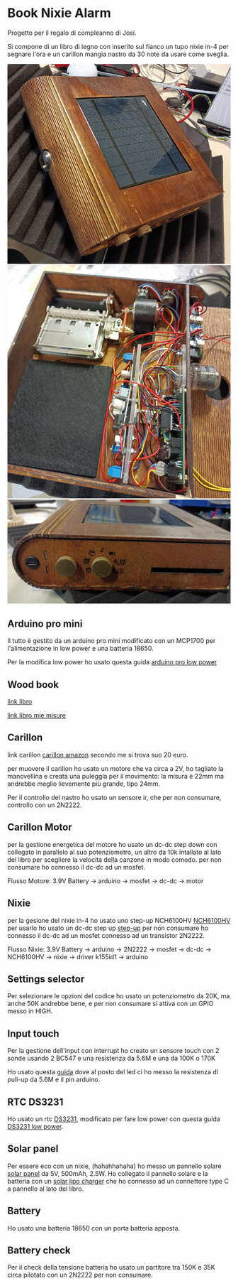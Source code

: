 # Book Nixie Alarm

Progetto per il regalo di compleanno di Josi.

Si compone di un libro di legno con inserito sul fianco un tupo nixie in-4 per segnare l'ora e un carillon mangia nastro da 30 note da usare come sveglia.

![Top Book](images/top.jpg)
![Top Book](images/inside.jpg)
![Top Book](images/pot_details.jpg)


## Arduino pro mini
Il tutto è gestito da un arduino pro mini modificato con un MCP1700 per l'alimentazione in low power e una batteria 18650.

Per la modifica low power ho usato questa guida [arduino pro low power](https://www.the-diy-life.com/making-an-ultra-low-power-arduino-pro/)

## Wood book

[link libro](https://boxes.hackerspace-bamberg.de/FlexBook?FingerJoint_style=rectangular&FingerJoint_surroundingspaces=2.0&FingerJoint_bottom_lip=0.0&FingerJoint_edge_width=1.0&FingerJoint_extra_length=0.0&FingerJoint_finger=2.0&FingerJoint_play=0.0&FingerJoint_space=2.0&FingerJoint_width=1.0&Flex_stretch=1.05&Flex_connection=1.0&Flex_distance=0.5&Flex_width=5.0&x=160&y=52&h=240&latchsize=8&recess_wall=0&thickness=4.0&format=svg&tabs=0.0&qr_code=0&debug=0&labels=0&labels=1&reference=100.0&inner_corners=loop&burn=0.1&language=en&render=0)

[link libro mie misure](https://boxes.hackerspace-bamberg.de/FlexBook?FingerJoint_style=rectangular&FingerJoint_surroundingspaces=2.0&FingerJoint_bottom_lip=0.0&FingerJoint_edge_width=1.0&FingerJoint_extra_length=0.0&FingerJoint_finger=2.0&FingerJoint_play=0.0&FingerJoint_space=2.0&FingerJoint_width=1.0&Flex_stretch=1.05&Flex_connection=1.0&Flex_distance=0.5&Flex_width=5.0&x=160&y=52&h=240&latchsize=8&recess_wall=0&thickness=4.0&format=svg&tabs=0.0&qr_code=0&debug=0&labels=0&labels=1&reference=100.0&inner_corners=loop&burn=0.1&language=en&render=1)

## Carillon

link carillon [carillon amazon](https://www.amazon.it/Carillon-manovella-movimento-creazione-artistica/dp/B08THCWNM8?__mk_it_IT=%C3%85M%C3%85%C5%BD%C3%95%C3%91&crid=1XZ5GGZ021NRM&dib=eyJ2IjoiMSJ9.QQzVAgjMw9S7xzMlTWYozuvTzHghxjq6gpPHIJbElUKYlRqOrWiB-ASZT292nSN9vbmHCeorgpN6E38NXfF6hXoT529afymN0UDgZdS8ddOfWbPfle22UvW4tH8GHeCSwAv-aD0uYPSB_r9wcMWTPvVaHDnwHklei9ATIeY-n9Vt__DJh8ZmLgjCpfQ2-i_SxnxUw2VMucAzHEvtzzsEBB-xLfolCiQMPv8noNIDaZgrB_BB-Iqy563y3RDKX4-zBI13RX1uAisz7-rbu-GQybi77gVCVyluD8ARI00yeX4.IGsIalEeG8NRPCMl236Fyt45IoXqPEX0mPGQ_ATadh4&dib_tag=se&keywords=30+note+carillon&nsdOptOutParam=true&qid=1732109487&sprefix=30+note+carillon%2Caps%2C129&sr=8-7) secondo me si trova suo 20 euro.

per muovere il carillon ho usato un motore che va circa a 2V,
ho tagliato la manovellina e creata una puleggia per il movimento: la misura è 22mm ma andrebbe meglio lievemente più grande, tipo 24mm.

Per il controllo del nastro ho usato un sensore ir, che per non consumare, controllo con un 2N2222.

## Carillon Motor
per la gestione energetica del motore ho usato un dc-dc step down con collegato in parallelo al suo potenziometro, un altro da 10k intallato al lato del libro per scegliere la velocita della canzone in modo comodo.
per non consumare ho connesso il dc-dc ad un mosfet.

Flusso Motore: 3.9V Battery -> arduino -> mosfet -> dc-dc -> motor


## Nixie
per la gesione del nixie in-4 ho usato uno step-up NCH6100HV [NCH6100HV](https://www.amazon.it/dp/B075FBYWH1?ref=ppx_yo2ov_dt_b_fed_asin_title) per usarlo ho usato un dc-dc step up [step-up](https://www.amazon.it/dp/B09Z2B3LTL?ref=ppx_yo2ov_dt_b_fed_asin_title)
per non consumare ho connesso il dc-dc ad un mosfet connesso ad un transistor 2N2222.

Flusso Nixie: 3.9V Battery -> arduino -> 2N2222 -> mosfet -> dc-dc -> NCH6100HV -> nixie -> driver k155id1 -> arduino


## Settings selector
Per selezionare le opzioni del codice ho usato un potenziometro da 20K, ma anche 50K andrebbe bene, e per non consumare si attiva con un GPIO messo in HIGH.

## Input touch
Per la gestione dell'input con interrupt ho creato un sensore touch con 2 sonde usando 2 BC547 e una resistenza da 5.6M e una da 100K o 170K

Ho usato questa [guida](https://elonics.org/simple-touch-switch-using-transistors/) dove al posto del led ci ho messo la resistenza di pull-up da 5.6M e il pin arduino.

## RTC DS3231
Ho usato un rtc [DS3231](https://www.amazon.it/dp/B07QFLD5B6?ref=ppx_yo2ov_dt_b_fed_asin_title), modificato per fare low power con questa guida [DS3231 low power](https://sites.google.com/site/wayneholder/time-based-and-low-power-techniques-for-arduino).

## Solar panel
Per essere eco con un nixie, (hahahhahaha) ho messo un pannello solare [solar panel](https://www.amazon.it/gp/product/B073XKPWY7/ref=ppx_yo_dt_b_search_asin_title?ie=UTF8&psc=1) da 5V, 500mAh, 2.5W.
Ho collegato il pannello solare e la batteria con un [solar lipo charger](https://www.amazon.it/gp/product/B08C521Y3P/ref=ppx_yo_dt_b_search_asin_title?ie=UTF8&psc=1) che ho connesso ad un connettore type C a pannello al lato del libro.

## Battery
Ho usato una batteria 18650 con un porta batteria apposta.

## Battery check
Per il check della tensione batteria ho usato un partitore tra 150K e 35K circa pilotato con un 2N2222 per non consumare.


